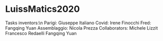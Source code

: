 # LuissMatics2020
Tasks inventors:\n
  Parigi: Giuseppe Italiano
  Covid: Irene Finocchi
  Fred: Fangqing Yuan
  Assemblaggio: Nicola Prezza
Collaborators:
  Michele Lizzit
  Francesco Redaelli
  Fangqing Yuan
